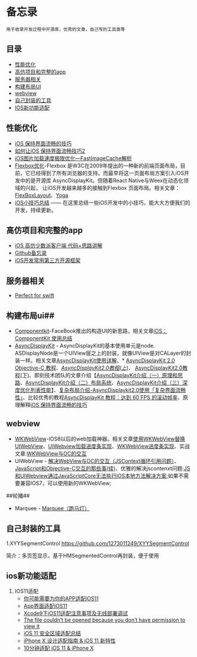 # 备忘录
    用于收录开发过程中开源库，优秀的文章，自己写的工具类等
## 目录 ##

- [性能优化](#性能优化)
- [高仿项目和完整的app](#高仿项目和完整的app)
- [服务器相关](#服务器相关)
- [构建布局UI](#构建布局ui)
- [webview](#webview)
- [自己封装的工具](#自己封装的工具)
- [IOS新功能适配](#ios新功能适配)

## 性能优化 ##
 - [iOS 保持界面流畅的技巧][1]
 - [如何让iOS 保持界面流畅技巧2][2]
 - [iOS图片加载速度极限优化—FastImageCache解析][3]
 - [Flexbox优化][4]-Flexbox     是W3C在2009年提出的一种新的前端页面布局，目前，它已经得到了所有浏览器的支持。而最早将这一页面布局方案引入iOS开发中的是开源库 AsyncDisplayKit。但随着React Native与Weex在动态化领域的兴起， 让iOS开发越来越多的接触到Flexbox 页面布局。相关文章：[FlexBoxLayout][5]、[Yoga][6]
 - [iOS小技巧总结][7] —— 在这里总结一些iOS开发中的小技巧，能大大方便我们的开发，持续更新。

## 高仿项目和完整的app ##

 - [iOS 高仿少数派客户端 代码+思路讲解][8]
 - [Github备忘录][9]
 - [iOS开发常用第三方开源框架][10]

## 服务器相关 ##

- [Perfect for swift][11]

## 构建布局ui##

 - [Componentkit][12]-FaceBook推出的构造UI的新思路，相关文章[iOS：ComponentKit 使用总结][13]
 - [AsyncDisplayKit][14] - AsyncDisplayKit的基本使用单元是node. ASDisplayNode是一个UIView层之上的封装，就像UIView是对CALayer的封装一样。相关文章[AsyncDisplayKit使用详解][15]、* [AsyncDisplayKit 2.0 Objective-C 教程][16]、*[AsyncDisplayKit2.0教程(上)][17]、* [AsyncDisplayKit2.0教程(下)][18]、即刻技术团队的文章介绍【[AsyncDisplayKit介绍（一）原理和思路][19]、[AsyncDisplayKit介绍（二）布局系统][20]、[AsyncDisplayKit介绍（三）深度优化列表性能][21]】、[复杂布局介绍-AsyncDisplaykit2.0使用「复杂界面流畅性」][22]、比较优秀的教程[AsyncDisplayKit 教程：达到 60 FPS 的滚动帧率][23]、原理解释[iOS 保持界面流畅的技巧][24]

## webview ##

 - [WKWebView][25]-IOS8以后的web加载神器。相关文章[使用WKWebView替换UIWebView][26]、[UIWebview加载进度条实现][27]、[WKWebView进度条实现][28]、实战文章:[WKWebView与OC的交互][29]
 - UIWebView - [解决WebView与OC的交互（JSContext循环引用问题）][30]、[JavaScript和Objective-C交互的那些事(续)][31]、优雅的解决jscontenxt问题:[JS和UIWebview通过JavaScriptCore无法执行iOS本地方法解决方案][32];如果不需要兼容IOS7，可以使用新的WKWebView;

##轮播##

 - Marquee - [Marquee（跑马灯）][33]

## 自己封装的工具 ##

1.XYYSegmentControl https://github.com/1273011249/XYYSegmentControl

简介：多页签显示，基于HMSegmentedControl再封装，便于使用

## ios新功能适配 ##

 1. IOS11适配
    - [你可能需要为你的APP适配iOS11][34]
    - [App界面适配iOS11][35]
    - [Xcode9下iOS11适配注意事项及无线部署调试][36]
    - [The file couldn’t be opened because you don’t have permission to view it][37]  
    - [iOS 11 安全区域适配总结][38]
    - [iPhone X 设计适配指南 & iOS 11 新特性][39]
    - [10分钟适配 iOS 11 & iPhone X][40]


  [1]: https://blog.ibireme.com/2015/11/12/smooth_user_interfaces_for_ios/
  [2]: http://www.cnblogs.com/ioriwellings/p/5011993.html
  [3]: http://blog.cnbang.net/tech/2578/
  [4]: http://www.cocoachina.com/ios/20170314/18878.html
  [5]: https://github.com/LPD-iOS/FlexBoxLayout
  [6]: https://github.com/facebook/yoga
  [7]: http://www.jianshu.com/p/4523eafb4cd4
  [8]: http://www.jianshu.com/p/1265eea814c6
  [9]: http://www.jianshu.com/p/5c16f21a74de
  [10]: http://www.cnblogs.com/tinych/p/6556148.html
  [11]: https://github.com/PerfectlySoft/Perfect
  [12]: https://github.com/facebook/componentkit
  [13]: https://segmentfault.com/a/1190000002706612
  [14]: https://github.com/facebookarchive/AsyncDisplayKit
  [15]: http://www.jianshu.com/p/a6105e22d394
  [16]: http://blog.csdn.net/kmyhy/article/details/55656939
  [17]: http://blog.csdn.net/kmyhy/article/details/54632659
  [18]: http://blog.csdn.net/kmyhy/article/details/54846322
  [19]: https://zhuanlan.zhihu.com/p/25371361
  [20]: https://zhuanlan.zhihu.com/p/26283742
  [21]: https://zhuanlan.zhihu.com/p/29537687
  [22]: http://www.jianshu.com/p/afc69cd9e824
  [23]: http://www.cocoachina.com/swift/20141124/10298.html
  [24]: https://blog.ibireme.com/2015/11/12/smooth_user_interfaces_for_ios/
  [25]: https://github.com/XFIOSXiaoFeng/WKWebView
  [26]: http://www.jianshu.com/p/6ba2507445e4
  [27]: http://www.cnblogs.com/yajunLi/p/6292507.html
  [28]: http://www.jianshu.com/p/b32b9fb6cb0a
  [29]: http://www.jianshu.com/p/d8a8913d7e8e
  [30]: http://www.jianshu.com/p/94bd66874dba
  [31]: http://www.jianshu.com/p/939db6215436
  [32]: https://galileioo.github.io/posts/UIWebview-JS.html
  [33]: https://github.com/jinht/Marquee
  [34]: http://www.jianshu.com/p/370d82ba3939
  [35]: http://www.jianshu.com/p/352f101d6df1
  [36]: http://shizhifang886.blog.163.com/blog/static/30585110201482912125657/
  [37]: http://shizhifang886.blog.163.com/blog/static/30585110201482912125657/
  [38]: http://www.jianshu.com/p/efbc8619d56b
  [39]: https://mp.weixin.qq.com/s/7kM8Qiha7np6_QWfduxD-A
  [40]: http://www.cocoachina.com/ios/20170925/20642.html

